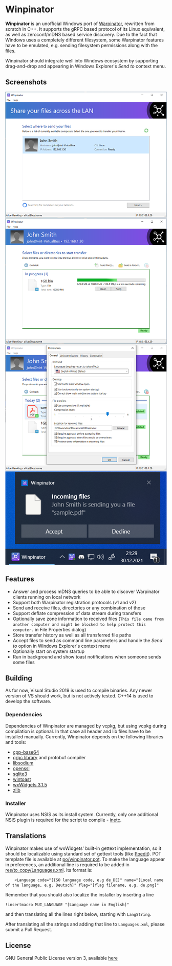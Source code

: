 # Winpinator

**Winpinator** is an unofficial Windows port of [Warpinator](https://github.com/linuxmint/warpinator), rewritten from scratch in C++. It supports the gRPC based protocol of its Linux equivalent, as well as zeroconf/mDNS based service discovery. Due to the fact that Windows uses a completely different filesystem, some Warpinator features have to be emulated, e.g. sending filesystem permissions along with the files.

Winpinator should integrate well into Windows ecosystem by supporting drag-and-drop and appearing in Windows Explorer's *Send to* context menu.

## Screenshots

![readme/screen1.png](readme/screen1.png?raw=true)
![readme/screen2.png](readme/screen2.png?raw=true)
![readme/screen4.png](readme/screen4.png?raw=true)
![readme/screen3.png](readme/screen3.png?raw=true)

## Features

+ Answer and process mDNS queries to be able to discover Warpinator clients running on local network
+ Support both Warpinator registration protocols (v1 and v2)
+ Send and receive files, directories or any combination of those
+ Support deflate compression of data stream during transfers
+ Optionally save zone information to received files (`This file came from another computer and might be blocked to help protect this computer.` in File Properties dialog)
+ Store transfer history as well as all transferred file paths
+ Accept files to send as command line parameters and handle the *Send to* option in Windows Explorer's context menu
+ Optionally start on system startup
+ Run in background and show toast notifications when someone sends some files

## Building

As for now, Visual Studio 2019 is used to compile binaries. Any newer version of VS should work, but is not actively tested. C++14 is used to develop the software.

### Dependencies

Dependencies of Winpinator are managed by vcpkg, but using vcpkg during compilation is optional. In that case all header and lib files have to be installed manually. Currently, Winpinator depends on the following libraries and tools:

+ [cpp-base64](https://github.com/ReneNyffenegger/cpp-base64)
+ [grpc library](https://github.com/grpc/grpc) and protobuf compiler
+ [libsodium](https://github.com/jedisct1/libsodium)
+ [openssl](https://github.com/openssl/openssl)
+ [sqlite3](https://www.sqlite.org/index.html)
+ [wintoast](https://github.com/mohabouje/WinToast)
+ [wxWidgets 3.1.5](https://github.com/wxWidgets/wxWidgets)
+ [zlib](https://github.com/madler/zlib)

### Installer

Winpinator uses NSIS as its install system. Currently, only one additional NSIS plugin is required for the script to compile - [inetc](https://nsis.sourceforge.io/Inetc_plug-in).

## Translations

Winpinator makes use of wxWidgets' built-in gettext implementation, so it should be localizable using standard set of gettext tools (like [Poedit](https://poedit.net/)). POT template file is available at [po/winpinator.pot](po/winpinator.pot). To make the language appear in preferences, an additional line is required to be added in [res/to_copy/Languages.xml](res/to_copy/Languages.xml). Its format is:
```
    <Language code="[ISO language code, e.g de_DE]" name="[Local name of the language, e.g. Deutsch]" flag="[flag filename, e.g. de.png]" 
```
Remember that you should also localize the installer by inserting a line
```
!insertmacro MUI_LANGUAGE "[Language name in English]"
```
and then translating all the lines right below, starting with `LangString`.

After translating all the strings and adding that line to `Languages.xml`, please submit a Pull Request.

## License

GNU General Public License version 3, available [here](https://www.gnu.org/licenses/gpl-3.0.html)


